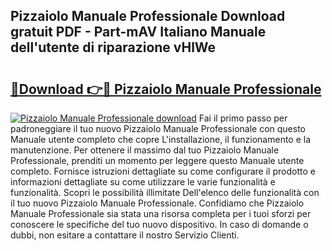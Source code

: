 ## Pizzaiolo Manuale Professionale Download gratuit PDF - Part-mAV Italiano Manuale dell'utente di riparazione vHlWe

# <h2><a href="http://dfeqhi7.blite.top/?on=Pizzaiolo+Manuale+Professionale">🔗Download 👉🔴 Pizzaiolo Manuale Professionale</a></h2>

[![Pizzaiolo Manuale Professionale download](https://i.imgur.com/lujVjoI.png)](http://dfeqhi7.blite.top/?on=Pizzaiolo+Manuale+Professionale)
Fai il primo passo per padroneggiare il tuo nuovo Pizzaiolo Manuale Professionale con questo Manuale utente completo che copre L'installazione, il funzionamento e la manutenzione. Per ottenere il massimo dal tuo Pizzaiolo Manuale Professionale, prenditi un momento per leggere questo Manuale utente completo. Fornisce istruzioni dettagliate su come configurare il prodotto e informazioni dettagliate su come utilizzare le varie funzionalità e funzionalità. Scopri le possibilità illimitate Dell'elenco delle funzionalità con il tuo nuovo Pizzaiolo Manuale Professionale. Confidiamo che Pizzaiolo Manuale Professionale sia stata una risorsa completa per i tuoi sforzi per conoscere le specifiche del tuo nuovo dispositivo. In caso di domande o dubbi, non esitare a contattare il nostro Servizio Clienti.
